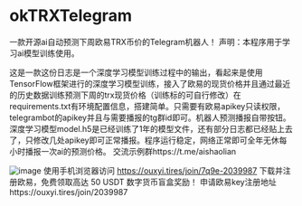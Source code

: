 # okTRXTelegram
一款开源ai自动预测下周欧易TRX币价的Telegram机器人！
声明：本程序用于学习ai模型训练使用。

这是一款这份日志是一个深度学习模型训练过程中的输出，看起来是使用TensorFlow框架进行的深度学习模型训练，接入了欧易的现货价格并且通过最近的历史数据训练预测下周的trx现货价格（训练标的可自行修改）在requirements.txt有环境配置信息，搭建简单。只需要有欧易apikey只读权限，telegrambot的apikey并且与需要播报的tg群id即可。机器人预测播报自带按钮。深度学习模型model.h5是已经训练了1年的模型文件，还有部分日志都已经贴上去了，只修改几处apikey即可正常播报。程序运行稳定，网络正常即可全年无休每小时播报一次ai的预测价格。
交流示例群https://t.me/aishaolian

![image](https://github.com/lulu9777/okTRXTelegram/assets/140603640/a5576b11-5980-4f07-a72d-3f1c4df52b01)
使用手机浏览器访问 https://ouxyi.tires/join/7q9e-2039987 下载并注册欧易，免费领取高达 50 USDT 数字货币盲盒奖励！
申请欧易key注册地址https://ouxyi.tires/join/2039987
